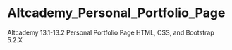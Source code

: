 # Altcademy_Personal_Portfolio_Page
 Altcademy 13.1-13.2 Personal Portfolio Page HTML, CSS, and Bootstrap 5.2.X
